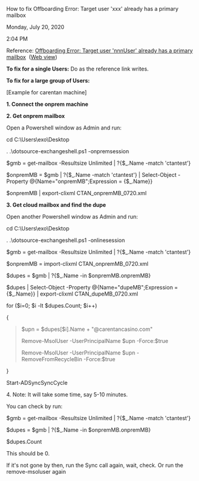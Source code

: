 How to fix Offboarding Error: Target user \'xxx\' already has a primary mailbox

Monday, July 20, 2020

2:04 PM

Reference: [Offboarding Error: Target user \'nnnUser\' already has a primary mailbox](onenote:https://microsoft.sharepoint.com/teams/SRELivesite/Shared%20Documents/%20Migration%20Health%20Infra/Migration%20Health%20Infra/Failure%20Management%20-%20SOPs.one#Offboarding%20Error%20Target%20user%20%27nnnUser%27%20already%20has%20a%20primary&section-id=%7B596DF710-FE29-4DC7-BBF7-874255F6E1B0%7D&page-id=%7BF275AB93-0C47-4B8A-BB2E-2619425BB2D6%7D&end)  ([Web view](https://microsoft.sharepoint.com/teams/SRELivesite/_layouts/OneNote.aspx?id=/teams/SRELivesite/Shared%20Documents/%20Migration%20Health%20Infra/Migration%20Health%20Infra&wd=target%28Failure%20Management%20-%20SOPs.one%7c596DF710-FE29-4DC7-BBF7-874255F6E1B0/Offboarding%20Error:%20Target%20user%20%27nnnUser%27%20already%20has%20a%20primary%7cF275AB93-0C47-4B8A-BB2E-2619425BB2D6/%29))

**To fix for a single Users:** Do as the reference link writes. 

**To fix for a large group of Users:**

[Example for carentan machine\]

**1. Connect the onprem machine**

**2. Get onprem mailbox**

Open a Powershell window as Admin and run:

cd C:\\Users\\exo\\Desktop

. .\\dotsource-exchangeshell.ps1 -onpremsession

\$gmb = get-mailbox -Resultsize Unlimited \| ?{\$\_.Name -match \'ctantest\'} 

\$onpremMB = \$gmb \| ?{\$\_.Name -match \'ctantest\'} \| Select-Object -Property @{Name=\"onpremMB\";Expression = {\$\_.Name}} 

\$onpremMB \| export-clixml CTAN_onpremMB_0720.xml 

**3. Get cloud mailbox and find the dupe**

Open another Powershell window as Admin and run:

cd C:\\Users\\exo\\Desktop

. .\\dotsource-exchangeshell.ps1 -onlinesession

\$gmb = get-mailbox -Resultsize Unlimited \| ?{\$\_.Name -match \'ctantest\'} 

\$onpremMB = import-clixml CTAN_onpremMB_0720.xml 

\$dupes = \$gmb \| ?{\$\_.Name -in \$onpremMB.onpremMB} 

\$dupes \| Select-Object -Property @{Name=\"dupeMB\";Expression = {\$\_.Name}} \| export-clixml CTAN_dupeMB_0720.xml 

for (\$i=0; \$i -lt \$dupes.Count; \$i++)

{

> \$upn = \$dupes\[\$i\].Name + \"\@carentancasino.com\"
>
> Remove-MsolUser -UserPrincipalName \$upn -Force:\$true
>
> Remove-MsolUser -UserPrincipalName \$upn -RemoveFromRecycleBin -Force:\$true

}

Start-ADSyncSyncCycle

4\. Note: It will take some time, say 5-10 minutes.

You can check by run:

\$gmb = get-mailbox -Resultsize Unlimited \| ?{\$\_.Name -match \'ctantest\'} 

\$dupes = \$gmb \| ?{\$\_.Name -in \$onpremMB.onpremMB} 

\$dupes.Count

This should be 0.

If it\'s not gone by then, run the Sync call again, wait, check. Or run the remove-msoluser again

 
